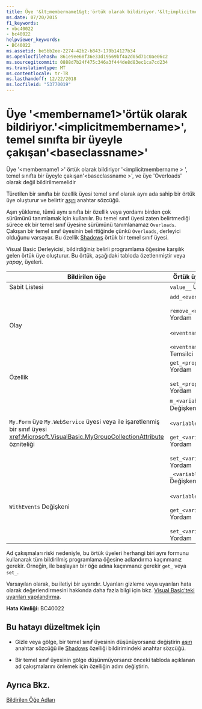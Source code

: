 ```yaml
---
title: Üye '&lt;membername1&gt;'örtük olarak bildiriyor.'&lt;implicitmembername&gt;', temel sınıfta bir üyeyle çakışan'&lt;baseclassname&gt;'
ms.date: 07/20/2015
f1_keywords:
- vbc40022
- bc40022
helpviewer_keywords:
- BC40022
ms.assetid: be5bb2ee-2274-42b2-b843-179b14127b34
ms.openlocfilehash: 861e9ee68f36e33d19569bf4a2d05d71c0ae06c2
ms.sourcegitcommit: 0888d7b24f475c346a3f444de8d83ec1ca7cd234
ms.translationtype: MT
ms.contentlocale: tr-TR
ms.lasthandoff: 12/22/2018
ms.locfileid: "53770019"
---
```

# <a name="member-ltmembername1gt-implicitly-declares-ltimplicitmembernamegt-which-conflicts-with-a-member-in-the-base-class-ltbaseclassnamegt"></a>Üye '&lt;membername1&gt;'örtük olarak bildiriyor.'&lt;implicitmembername&gt;', temel sınıfta bir üyeyle çakışan'&lt;baseclassname&gt;'
Üye '\<membername1 >' örtük olarak bildiriyor '\<implicitmembername > ', temel sınıfta bir üyeyle çakışan'\<baseclassname >', ve üye 'Overloads' olarak değil bildirilmemelidir  
  
 Türetilen bir sınıfta bir özellik üyesi temel sınıf olarak aynı ada sahip bir örtük üye oluşturur ve belirtir [aşırı](../../visual-basic/language-reference/modifiers/overloads.md) anahtar sözcüğü.  
  
 Aşırı yükleme, tümü aynı sınıfta bir özellik veya yordamı birden çok sürümünü tanımlamak için kullanılır. Bu temel sınıf üyesi zaten belirtmediği sürece ek bir temel sınıf üyesine sürümünü tanımlanamaz `Overloads`. Çakışan bir temel sınıf üyesinin belirttiğinde çünkü `Overloads`, derleyici olduğunu varsayar. Bu özellik [Shadows](../../visual-basic/language-reference/modifiers/shadows.md) örtük bir temel sınıf üyesi.  
  
 Visual Basic Derleyicisi, bildirdiğiniz belirli programlama öğesine karşılık gelen örtük üye oluşturur. Bu örtük, aşağıdaki tabloda özetlenmiştir veya *yapay*, üyeleri.  
  
|Bildirilen öğe|Örtük üye oluşturuldu|  
|----------------------|--------------------------------|  
|Sabit Listesi|`value__` Üyesi|  
|Olay|`add_<eventname>` Yordam<br /><br /> `remove_<eventname>` Yordam<br /><br /> `<eventname>Event` Alan<br /><br /> `<eventname>EventHandler` Temsilci|  
|Özellik|`get_<propertyname>` Yordam<br /><br /> `set_<propertyname>` Yordam|  
|`My.Form` üye `My.WebService` üyesi veya ile işaretlenmiş bir sınıf üyesi <xref:Microsoft.VisualBasic.MyGroupCollectionAttribute> özniteliği|`m_<variablename>` `Static` Değişkeni<br /><br /> `<variablename>` Özelliği<br /><br /> `get_<variablename>` Yordam<br /><br /> `set_<variablename>` Yordam|  
|`WithEvents` Değişkeni|`_<variablename>` Değişkeni<br /><br /> `<variablename>` Özelliği<br /><br /> `get_<variablename>` Yordam<br /><br /> `set_<variablename>` Yordam|  
  
 Ad çakışmaları riski nedeniyle, bu örtük üyeleri herhangi biri aynı formunu kullanarak tüm bildirilmiş programlama öğesine adlandırma kaçınmanız gerekir. Örneğin, ile başlayan bir öğe adına kaçınmanız gerekir `get_` veya `set_`.  
  
 Varsayılan olarak, bu iletiyi bir uyarıdır. Uyarıları gizleme veya uyarıları hata olarak değerlendirmesini hakkında daha fazla bilgi için bkz. [Visual Basic'teki uyarıları yapılandırma](/visualstudio/ide/configuring-warnings-in-visual-basic).  
  
 **Hata Kimliği:** BC40022  
  
## <a name="to-correct-this-error"></a>Bu hatayı düzeltmek için  
  
-   Gizle veya gölge, bir temel sınıf üyesinin düşünüyorsanız değiştirin [aşırı](../../visual-basic/language-reference/modifiers/overloads.md) anahtar sözcüğü ile [Shadows](../../visual-basic/language-reference/modifiers/shadows.md) özelliği bildirimindeki anahtar sözcüğü.  
  
-   Bir temel sınıf üyesinin gölge düşünmüyorsanız önceki tabloda açıklanan ad çakışmalarını önlemek için özelliğin adını değiştirin.  
  
## <a name="see-also"></a>Ayrıca Bkz.  
 [Bildirilen Öğe Adları](../../visual-basic/programming-guide/language-features/declared-elements/declared-element-names.md)
